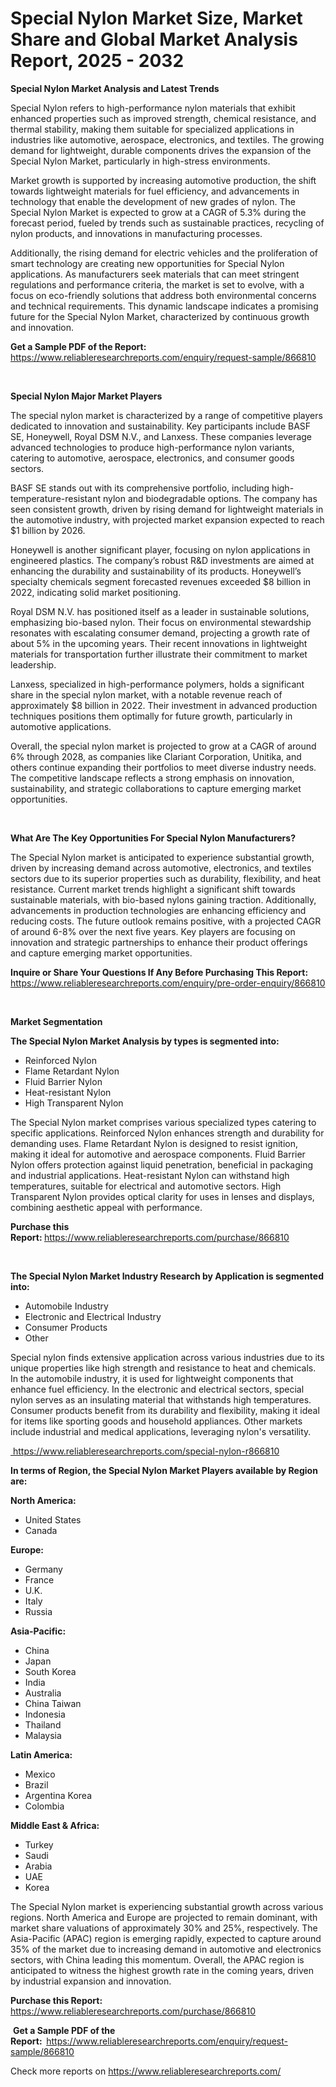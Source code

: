 <p><h1>Special Nylon Market Size, Market Share and Global Market Analysis Report, 2025 - 2032</h1></p><p><strong>Special Nylon Market Analysis and Latest Trends</strong></p>
<p><p>Special Nylon refers to high-performance nylon materials that exhibit enhanced properties such as improved strength, chemical resistance, and thermal stability, making them suitable for specialized applications in industries like automotive, aerospace, electronics, and textiles. The growing demand for lightweight, durable components drives the expansion of the Special Nylon Market, particularly in high-stress environments. </p><p>Market growth is supported by increasing automotive production, the shift towards lightweight materials for fuel efficiency, and advancements in technology that enable the development of new grades of nylon. The Special Nylon Market is expected to grow at a CAGR of 5.3% during the forecast period, fueled by trends such as sustainable practices, recycling of nylon products, and innovations in manufacturing processes.</p><p>Additionally, the rising demand for electric vehicles and the proliferation of smart technology are creating new opportunities for Special Nylon applications. As manufacturers seek materials that can meet stringent regulations and performance criteria, the market is set to evolve, with a focus on eco-friendly solutions that address both environmental concerns and technical requirements. This dynamic landscape indicates a promising future for the Special Nylon Market, characterized by continuous growth and innovation.</p></p>
<p><strong>Get a Sample PDF of the Report:&nbsp;</strong> <a href="https://www.reliableresearchreports.com/enquiry/request-sample/866810?utm_campaign=2215&utm_medium=2&utm_source=Github&utm_content=ia&utm_term=01042025&utm_id=special-nylon">https://www.reliableresearchreports.com/enquiry/request-sample/866810</a></p>
<p>&nbsp;</p>
<p><strong>Special Nylon Major Market Players</strong></p>
<p><p>The special nylon market is characterized by a range of competitive players dedicated to innovation and sustainability. Key participants include BASF SE, Honeywell, Royal DSM N.V., and Lanxess. These companies leverage advanced technologies to produce high-performance nylon variants, catering to automotive, aerospace, electronics, and consumer goods sectors.</p><p>BASF SE stands out with its comprehensive portfolio, including high-temperature-resistant nylon and biodegradable options. The company has seen consistent growth, driven by rising demand for lightweight materials in the automotive industry, with projected market expansion expected to reach $1 billion by 2026. </p><p>Honeywell is another significant player, focusing on nylon applications in engineered plastics. The company’s robust R&D investments are aimed at enhancing the durability and sustainability of its products. Honeywell’s specialty chemicals segment forecasted revenues exceeded $8 billion in 2022, indicating solid market positioning.</p><p>Royal DSM N.V. has positioned itself as a leader in sustainable solutions, emphasizing bio-based nylon. Their focus on environmental stewardship resonates with escalating consumer demand, projecting a growth rate of about 5% in the upcoming years. Their recent innovations in lightweight materials for transportation further illustrate their commitment to market leadership.</p><p>Lanxess, specialized in high-performance polymers, holds a significant share in the special nylon market, with a notable revenue reach of approximately $8 billion in 2022. Their investment in advanced production techniques positions them optimally for future growth, particularly in automotive applications.</p><p>Overall, the special nylon market is projected to grow at a CAGR of around 6% through 2028, as companies like Clariant Corporation, Unitika, and others continue expanding their portfolios to meet diverse industry needs. The competitive landscape reflects a strong emphasis on innovation, sustainability, and strategic collaborations to capture emerging market opportunities.</p></p>
<p>&nbsp;</p>
<p><strong>What Are The Key Opportunities For Special Nylon Manufacturers?</strong></p>
<p><p>The Special Nylon market is anticipated to experience substantial growth, driven by increasing demand across automotive, electronics, and textiles sectors due to its superior properties such as durability, flexibility, and heat resistance. Current market trends highlight a significant shift towards sustainable materials, with bio-based nylons gaining traction. Additionally, advancements in production technologies are enhancing efficiency and reducing costs. The future outlook remains positive, with a projected CAGR of around 6-8% over the next five years. Key players are focusing on innovation and strategic partnerships to enhance their product offerings and capture emerging market opportunities.</p></p>
<p><strong>Inquire or Share Your Questions If Any Before Purchasing This Report:</strong> <a href="https://www.reliableresearchreports.com/enquiry/pre-order-enquiry/866810?utm_campaign=2215&utm_medium=2&utm_source=Github&utm_content=ia&utm_term=01042025&utm_id=special-nylon">https://www.reliableresearchreports.com/enquiry/pre-order-enquiry/866810</a></p>
<p>&nbsp;</p>
<p><strong>Market Segmentation</strong></p>
<p><strong>The Special Nylon Market Analysis by types is segmented into:</strong></p>
<p><ul><li>Reinforced Nylon</li><li>Flame Retardant Nylon</li><li>Fluid Barrier Nylon</li><li>Heat-resistant Nylon</li><li>High Transparent Nylon</li></ul></p>
<p><p>The Special Nylon market comprises various specialized types catering to specific applications. Reinforced Nylon enhances strength and durability for demanding uses. Flame Retardant Nylon is designed to resist ignition, making it ideal for automotive and aerospace components. Fluid Barrier Nylon offers protection against liquid penetration, beneficial in packaging and industrial applications. Heat-resistant Nylon can withstand high temperatures, suitable for electrical and automotive sectors. High Transparent Nylon provides optical clarity for uses in lenses and displays, combining aesthetic appeal with performance.</p></p>
<p><strong>Purchase this Report:&nbsp;</strong><a href="https://www.reliableresearchreports.com/purchase/866810?utm_campaign=2215&utm_medium=2&utm_source=Github&utm_content=ia&utm_term=01042025&utm_id=special-nylon">https://www.reliableresearchreports.com/purchase/866810</a></p>
<p>&nbsp;</p>
<p><strong>The Special Nylon Market Industry Research by Application is segmented into:</strong></p>
<p><ul><li>Automobile Industry</li><li>Electronic and Electrical Industry</li><li>Consumer Products</li><li>Other</li></ul></p>
<p><p>Special nylon finds extensive application across various industries due to its unique properties like high strength and resistance to heat and chemicals. In the automobile industry, it is used for lightweight components that enhance fuel efficiency. In the electronic and electrical sectors, special nylon serves as an insulating material that withstands high temperatures. Consumer products benefit from its durability and flexibility, making it ideal for items like sporting goods and household appliances. Other markets include industrial and medical applications, leveraging nylon's versatility.</p></p>
<p><a href="https://www.reliableresearchreports.com/special-nylon-r866810?utm_campaign=2215&utm_medium=2&utm_source=Github&utm_content=ia&utm_term=01042025&utm_id=special-nylon">&nbsp;https://www.reliableresearchreports.com/special-nylon-r866810</a></p>
<p><strong>In terms of Region, the Special Nylon Market Players available by Region are:</strong></p>
<p>
    <p> <strong> North America: </strong>
        <ul>
            <li>United States</li>
            <li>Canada</li>
        </ul>
        </p> 
    <p> <strong> Europe: </strong>
        <ul>
            <li>Germany</li>
            <li>France</li>
            <li>U.K.</li>
            <li>Italy</li>
            <li>Russia</li>
        </ul>
        </p> 
    <p> <strong> Asia-Pacific: </strong>
        <ul>
            <li>China</li>
            <li>Japan</li>
            <li>South Korea</li>
            <li>India</li>
            <li>Australia</li>
            <li>China Taiwan</li>
            <li>Indonesia</li>
            <li>Thailand</li>
            <li>Malaysia</li>
        </ul>
        </p> 
    <p> <strong> Latin America: </strong>
        <ul>
            <li>Mexico</li>
            <li>Brazil</li>
            <li>Argentina Korea</li>
            <li>Colombia</li>
        </ul>
        </p> 
    <p> <strong> Middle East & Africa: </strong>
        <ul>
            <li>Turkey</li>
            <li>Saudi</li>
            <li>Arabia</li>
            <li>UAE</li>
            <li>Korea</li>
        </ul>
    </p>
    </p>
<p><p>The Special Nylon market is experiencing substantial growth across various regions. North America and Europe are projected to remain dominant, with market share valuations of approximately 30% and 25%, respectively. The Asia-Pacific (APAC) region is emerging rapidly, expected to capture around 35% of the market due to increasing demand in automotive and electronics sectors, with China leading this momentum. Overall, the APAC region is anticipated to witness the highest growth rate in the coming years, driven by industrial expansion and innovation.</p></p>
<p><strong>Purchase this Report: </strong><a href="https://www.reliableresearchreports.com/purchase/866810?utm_campaign=2215&utm_medium=2&utm_source=Github&utm_content=ia&utm_term=01042025&utm_id=special-nylon">https://www.reliableresearchreports.com/purchase/866810</a></p>
<p>&nbsp;<strong>Get a Sample PDF of the Report:&nbsp;&nbsp;</strong><a href="https://www.reliableresearchreports.com/enquiry/request-sample/866810?utm_campaign=2215&utm_medium=2&utm_source=Github&utm_content=ia&utm_term=01042025&utm_id=special-nylon">https://www.reliableresearchreports.com/enquiry/request-sample/866810</a></p>
<p><strong></strong></p>
<p>Check more reports on <a href="https://www.reliableresearchreports.com/?utm_campaign=2215&utm_medium=2&utm_source=Github&utm_content=ia&utm_term=01042025&utm_id=special-nylon">https://www.reliableresearchreports.com/</a></p>